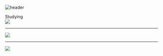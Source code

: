 ![header](https://capsule-render.vercel.app/api?type=venom&color=auto&height=200&section=header&text=Jimin's%20GITHUB&fontSize=60)

Studying <br>
<img src="https://img.shields.io/badge/html5-E34F26?style=flat-square&logo=html5&logoColor=black"/><hr>
<img src="https://img.shields.io/badge/oracle-%23F80000.svg?&style=for-the-badge&logo=oracle&logoColor=white" /><hr>
<img src="https://img.shields.io/badge/git-%23F05032.svg?&style=for-the-badge&logo=git&logoColor=white" />
